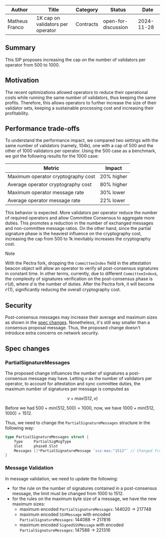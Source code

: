 |     Author     |               Title               | Category  |       Status        |    Date    |
| -------------- | --------------------------------- | --------- | ------------------- | ---------- |
| Matheus Franco | 1K cap on validators per operator | Contracts | open-for-discussion | 2024-11-28 |

## Summary

This SIP proposes increasing the cap on the number of validators per operator from 500 to 1000.

## Motivation

The recent optimizations allowed operators to reduce their operational costs while running the same number of validators, thus keeping the same profits. Therefore, this allows operators to further increase the size of their validator sets, keeping a sustainable processing cost and increasing their profitability.

## Performance trade-offs

To understand the performance impact, we compared two settings with the same number of validators (namely, 104k), one with a cap of 500 and the other of 1000 validators per operator. Using the 500 case as a benchmark, we got the following results for the 1000 case:

| Metric                             | Impact     |
|------------------------------------|------------|
| Maximum operator cryptography cost | 20% higher |
| Average operator cryptography cost | 80% higher |
| Maximum operator message rate      | 30% lower  |
| Average operator message rate      | 22% lower  |

This behavior is expected. More validators per operator reduce the number of required operators and allow Committee Consensus to aggregate more duties. This promotes a reduction in the number of exchanged messages and non-committee message ratios. On the other hand, since the partial signature phase is the heaviest influence on the cryptography cost, increasing the cap from 500 to 1k inevitably increases the cryptography cost.

> [!NOTE]
> With the Pectra fork, dropping the `CommitteeIndex` field in the attestation beacon object will allow an operator to verify all post-consensus signatures in constant time. In other terms, currently, due to different `CommitteeIndex`s, the complexity of signatures verification on the post-consensus phase is $\mathcal{O}(d)$, where $d$ is the number of duties. After the Pectra fork, it will become $\mathcal{O}(1)$, significantly reducing the overall cryptography cost.

## Security

Post-consensus messages may increase their average and maximum sizes as shown in the [spec changes](#partialsignaturemessages). Nonetheless, it's still way smaller than a consensus proposal message. Thus, the proposed change doesn't introduce extra concerns on network security.

## Spec changes

### PartialSignatureMessages

The proposed change influences the number of signatures a post-consensus message may have.
Letting $v$ as the number of validators per operator, to account for attestation and sync committee duties, the maximum number of signatures per message is computed as

$$v + max(512, v)$$

Before we had $500 + min(512,500) = 1000$, now, we have $1000 + min(512,1000) = 1512$.

Thus, we need to change the `PartialSignatureMessages` structure in the following way:

```go
type PartialSignatureMessages struct {
    Type     PartialSigMsgType
    Slot     phase0.Slot
    Messages []*PartialSignatureMessage `ssz-max:"1512"` // Changed from 1000 to 1512
}
```

### Message Validation

In message validation, we need to update the following:
- for the rule on the number of signatures contained in a post-consensus message, the limit must be changed from 1000 to 1512.
- for the rules on the maximum byte size of a message, we have the new maximum sizes:
  - maximum encoded `PartialSignatureMessages`: 144020 $\to$ 217748
  - maximum encoded `SSVMessage` with encoded `PartialSignatureMessages`: 144088 $\to$ 217816
  - maximum encoded `SignedSSVMessage` with encoded `PartialSignatureMessages`: 147588 $\to$ 221316

